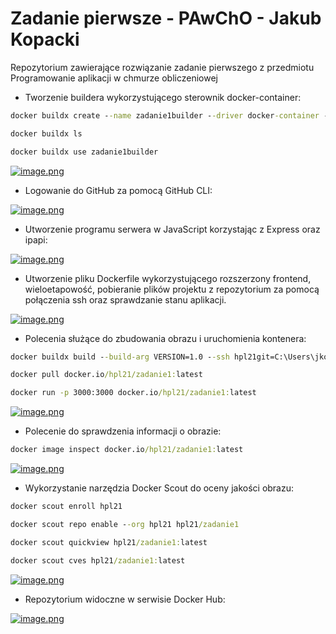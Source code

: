 # Zadanie pierwsze - PAwChO - Jakub Kopacki
Repozytorium zawierające rozwiązanie zadanie pierwszego z przedmiotu Programowanie aplikacji w chmurze obliczeniowej

- Tworzenie buildera wykorzystującego sterownik docker-container:

```cmd  
docker buildx create --name zadanie1builder --driver docker-container --bootstrap
```

```cmd
docker buildx ls
```

```cmd
docker buildx use zadanie1builder
```

[![image.png](https://i.postimg.cc/j2h5151Z/image.png)](https://postimg.cc/ZvC4BT4d)

- Logowanie do GitHub za pomocą GitHub CLI:

[![image.png](https://i.postimg.cc/PqxfdDfw/image.png)](https://postimg.cc/3ksQBdv8)

- Utworzenie programu serwera w JavaScript korzystając z Express oraz ipapi:

[![image.png](https://i.postimg.cc/g2RLswtf/image.png)](https://postimg.cc/k2J5X5mc)

- Utworzenie pliku Dockerfile wykorzystującego rozszerzony frontend, wieloetapowość, pobieranie plików projektu z repozytorium za pomocą połączenia ssh oraz sprawdzanie stanu aplikacji.

[![image.png](https://i.postimg.cc/x19mgvhB/image.png)](https://postimg.cc/gnBr2ZYK)

- Polecenia służące do zbudowania obrazu i uruchomienia kontenera:

```cmd
docker buildx build --build-arg VERSION=1.0 --ssh hpl21git=C:\Users\jkopa\.ssh\id_ed25519 -t docker.io/hpl21/zadanie1:latest --platform linux/amd64,linux/arm64 --cache-to=type=registry,mode=max,ref=docker.io/hpl21/zadanie1:cache --cache-from=type=registry,mode=max,ref=docker.io/hpl21/zadanie1:cache --push .
```

```cmd
docker pull docker.io/hpl21/zadanie1:latest
```

```cmd
docker run -p 3000:3000 docker.io/hpl21/zadanie1:latest
```

[![image.png](https://i.postimg.cc/FRG3JD99/image.png)](https://postimg.cc/S22JBL25)

- Polecenie do sprawdzenia informacji o obrazie:

```cmd
docker image inspect docker.io/hpl21/zadanie1:latest
```

[![image.png](https://i.postimg.cc/MHpR9jWb/image.png)](https://postimg.cc/TLBpw15p)

- Wykorzystanie narzędzia Docker Scout do oceny jakości obrazu:

```cmd
docker scout enroll hpl21
```

```cmd
docker scout repo enable --org hpl21 hpl21/zadanie1
```

```cmd
docker scout quickview hpl21/zadanie1:latest
```

```cmd
docker scout cves hpl21/zadanie1:latest
```

[![image.png](https://i.postimg.cc/wT7HpTMW/image.png)](https://postimg.cc/1fhb0Sp6)

- Repozytorium widoczne w serwisie Docker Hub:

[![image.png](https://i.postimg.cc/RVV1C2xp/image.png)](https://postimg.cc/WtCqXW30)